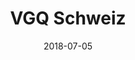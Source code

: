 ---
title:          "VGQ Schweiz"
date:           "2018-07-05"
draft:          false
robotsExclude:  true
---